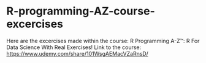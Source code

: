 # R-programming-AZ-course-excercises
 
Here are the excercises made within the course: R Programming A-Z™: R For Data Science With Real Exercises!
Link to the course: https://www.udemy.com/share/101WsgAEMacVZaRnsD/
